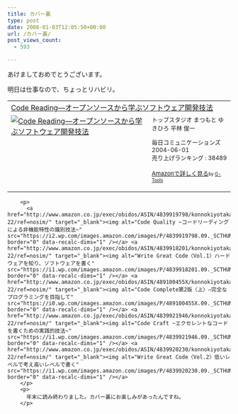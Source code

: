 ```yaml
---
title: カバー裏
type: post
date: 2008-01-03T12:05:50+00:00
url: /カバー裏/
post_views_count:
  - 593

---
```

あけましておめでとうございます。

明日は仕事なので、ちょっとリハビリ。

<table cellpadding="5" border="0">
  <tr>
    <td colspan="2">
      <a href="http://www.amazon.co.jp/gp/redirect.html%3FASIN=4839912653%26tag=konnokiyotaka-22%26lcode=xm2%26cID=2025%26ccmID=165953%26location=/o/ASIN/4839912653%253FSubscriptionId=0G91FPYVW6ZGWBH4Y9G2" target="_blank">Code Reading―オープンソースから学ぶソフトウェア開発技法</a><img height="1" alt="" src="http://www.assoc-amazon.jp/e/ir?t=konnokiyotaka-22&l=ur2&o=9" width="1" border="0" />
    </td>
  </tr>
  
  <tr>
    <td valign="top">
      <a href="http://www.amazon.co.jp/gp/redirect.html%3FASIN=4839912653%26tag=konnokiyotaka-22%26lcode=xm2%26cID=2025%26ccmID=165953%26location=/o/ASIN/4839912653%253FSubscriptionId=0G91FPYVW6ZGWBH4Y9G2" target="_blank"><img alt="Code Reading―オープンソースから学ぶソフトウェア開発技法" src="https://i2.wp.com/ecx.images-amazon.com/images/I/21D355Q09NL.jpg" border="0" data-recalc-dims="1" /></a>
    </td>
    <td valign="top">
      <font size="-1">トップスタジオ まつもと ゆきひろ 平林 俊一 </p>
      <p>
        毎日コミュニケーションズ 2004-06-01<br />売り上げランキング : 38489
      </p>
      <p>
        <a href="http://www.amazon.co.jp/gp/redirect.html%3FASIN=4839912653%26tag=konnokiyotaka-22%26lcode=xm2%26cID=2025%26ccmID=165953%26location=/o/ASIN/4839912653%253FSubscriptionId=0G91FPYVW6ZGWBH4Y9G2" target="_blank">Amazonで詳しく見る</a></font><font size="-2">by <a href="http://www.goodpic.com/mt/aws/index.html">G-Tools</a></font></td> </tr> </tbody> </table> 
        
        <p>
          <a href="http://www.amazon.co.jp/exec/obidos/ASIN/4839919798/konnokiyotaka-22/ref=nosim/" target="_blank"><img alt="Code Quality ~コードリーディングによる非機能特性の識別技法~" src="https://i2.wp.com/images.amazon.com/images/P/4839919798.09._SCTHUMBZZZ_.jpg" border="0" data-recalc-dims="1" /></a> <a href="http://www.amazon.co.jp/exec/obidos/ASIN/4839918201/konnokiyotaka-22/ref=nosim/" target="_blank"><img alt="Write Great Code〈Vol.1〉ハードウェアを知り、ソフトウェアを書く" src="https://i1.wp.com/images.amazon.com/images/P/4839918201.09._SCTHUMBZZZ_.jpg" border="0" data-recalc-dims="1" /></a> <a href="http://www.amazon.co.jp/exec/obidos/ASIN/489100455X/konnokiyotaka-22/ref=nosim/" target="_blank"><img alt="Code Complete第2版〈上〉―完全なプログラミングを目指して" src="https://i0.wp.com/images.amazon.com/images/P/489100455X.09._SCTHUMBZZZ_.jpg" border="0" data-recalc-dims="1" /></a> <a href="http://www.amazon.co.jp/exec/obidos/ASIN/4839921946/konnokiyotaka-22/ref=nosim/" target="_blank"><img alt="Code Craft ~エクセレントなコードを書くための実践的技法~" src="https://i1.wp.com/images.amazon.com/images/P/4839921946.09._SCTHUMBZZZ_.jpg" border="0" data-recalc-dims="1" /></a> <a href="http://www.amazon.co.jp/exec/obidos/ASIN/4839920230/konnokiyotaka-22/ref=nosim/" target="_blank"><img alt="Write Great Code〈Vol.2〉低いレベルで考え高いレベルで書く" src="https://i1.wp.com/images.amazon.com/images/P/4839920230.09._SCTHUMBZZZ_.jpg" border="0" data-recalc-dims="1" /></a>
        </p>
        <p>
          年末に読み終わりました。カバー裏にお楽しみがあったんですね。
        </p>